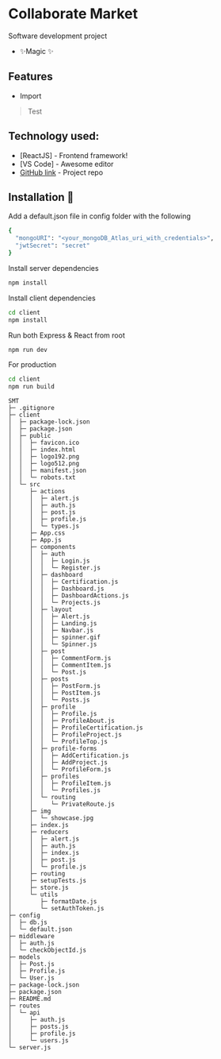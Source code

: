 # Collaborate Market

Software development project

- ✨Magic ✨

## Features

- Import

> Test

## Technology used:

- [ReactJS] - Frontend framework!
- [VS Code] - Awesome editor
- [GitHub link](https://github.com/Saeed-kazemi/SMT) - Project repo

## Installation 🚀

Add a default.json file in config folder with the following

```sh
{
  "mongoURI": "<your_mongoDB_Atlas_uri_with_credentials>",
  "jwtSecret": "secret"
}
```

Install server dependencies

```sh
npm install
```

Install client dependencies

```sh
cd client
npm install
```

Run both Express & React from root

```sh
npm run dev
```

For production

```sh
cd client
npm run build
```

```
SMT
├─ .gitignore
├─ client
│  ├─ package-lock.json
│  ├─ package.json
│  ├─ public
│  │  ├─ favicon.ico
│  │  ├─ index.html
│  │  ├─ logo192.png
│  │  ├─ logo512.png
│  │  ├─ manifest.json
│  │  └─ robots.txt
│  └─ src
│     ├─ actions
│     │  ├─ alert.js
│     │  ├─ auth.js
│     │  ├─ post.js
│     │  ├─ profile.js
│     │  └─ types.js
│     ├─ App.css
│     ├─ App.js
│     ├─ components
│     │  ├─ auth
│     │  │  ├─ Login.js
│     │  │  └─ Register.js
│     │  ├─ dashboard
│     │  │  ├─ Certification.js
│     │  │  ├─ Dashboard.js
│     │  │  ├─ DashboardActions.js
│     │  │  └─ Projects.js
│     │  ├─ layout
│     │  │  ├─ Alert.js
│     │  │  ├─ Landing.js
│     │  │  ├─ Navbar.js
│     │  │  ├─ spinner.gif
│     │  │  └─ Spinner.js
│     │  ├─ post
│     │  │  ├─ CommentForm.js
│     │  │  ├─ CommentItem.js
│     │  │  └─ Post.js
│     │  ├─ posts
│     │  │  ├─ PostForm.js
│     │  │  ├─ PostItem.js
│     │  │  └─ Posts.js
│     │  ├─ profile
│     │  │  ├─ Profile.js
│     │  │  ├─ ProfileAbout.js
│     │  │  ├─ ProfileCertification.js
│     │  │  ├─ ProfileProject.js
│     │  │  └─ ProfileTop.js
│     │  ├─ profile-forms
│     │  │  ├─ AddCertification.js
│     │  │  ├─ AddProject.js
│     │  │  └─ ProfileForm.js
│     │  ├─ profiles
│     │  │  ├─ ProfileItem.js
│     │  │  └─ Profiles.js
│     │  └─ routing
│     │     └─ PrivateRoute.js
│     ├─ img
│     │  └─ showcase.jpg
│     ├─ index.js
│     ├─ reducers
│     │  ├─ alert.js
│     │  ├─ auth.js
│     │  ├─ index.js
│     │  ├─ post.js
│     │  └─ profile.js
│     ├─ routing
│     ├─ setupTests.js
│     ├─ store.js
│     └─ utils
│        ├─ formatDate.js
│        └─ setAuthToken.js
├─ config
│  ├─ db.js
│  └─ default.json
├─ middleware
│  ├─ auth.js
│  └─ checkObjectId.js
├─ models
│  ├─ Post.js
│  ├─ Profile.js
│  └─ User.js
├─ package-lock.json
├─ package.json
├─ README.md
├─ routes
│  └─ api
│     ├─ auth.js
│     ├─ posts.js
│     ├─ profile.js
│     └─ users.js
└─ server.js

```
